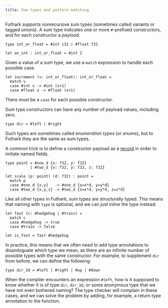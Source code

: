 ```yaml
---
title: Sum types and pattern matching
---
```


Futhark supports nonrecursive sum types (sometimes called variants
or tagged unions).  A sum type indicates one or more `#`-prefixed
constructors, and for each constructor a *payload*.

```futhark
type int_or_float = #int i32 | #float f32

let an_int : int_or_float = #int 2
```

Given a value of a sum type, we use a `match` expression to handle
each possible case.

```futhark
let increment (v: int_or_float): int_or_float =
  match v
  case #int x -> #int (x+1)
  case #float x -> #float (x+1)
```

There must be a `case` for each possible constructor.

Sum type constructors can have any number of payload values,
including zero.

```futhark
type dir = #left | #right
```

Such types are sometimes called *enumeration types* (or *enums*),
but to Futhark they are the same as sum types.

A common trick is to define a constructor payload as a
[record](tuples-and-records.html) in order to imitate named fields.

```futhark
type point = #one_d {x: f32, y: f32}
           | #two_d {x: f32, y: f32, z: f32}

let scale (p: point) (d: f32) : point =
  match p
  case #one_d {x,y}   -> #one_d {x=x*d, y=y*d}
  case #two_d {x,y,z} -> #two_d {x=x*d, y=y*d, z=z*d}
```

Like all other types in Futhark, sum types are structurally typed.
This means that naming with `type` is optional, and we can just
inline the type instead:

```futhark
let fast (c: #hedgehog | #train) =
  match c
  case #hedgehog -> true
  case #train -> false

let is_fast = fast #hedgehog
```

In practice, this means that we often need to add type annotations
to disambiguate which type we mean, as there are an infinite number
of possible types with the same constructor.  For example, to
supplement `dir` from before, we can define the following:

```futhark
type dir_3d = #left | #right | #up | #down
```

When the compiler encounters an expression `#left`, how is it
supposed to know whether it is of type `dir`, `dir_3d`, or some
anonymous type that we have not even bothered naming?  The type
checker will complain in these cases, and we can solve the problem
by adding, for example, a return type annotation to the function.
